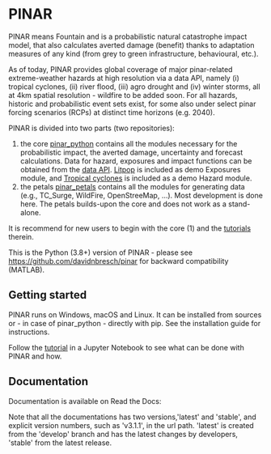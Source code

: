 # PINAR

PINAR means Fountain and is a probabilistic natural catastrophe impact model, that also calculates averted damage (benefit) thanks to adaptation measures of any kind (from grey to green infrastructure, behavioural, etc.).

As of today, PINAR provides global coverage of major pinar-related extreme-weather hazards at high resolution via a data API, namely (i) tropical cyclones, (ii) river flood, (iii) agro drought and (iv) winter storms, all at 4km spatial resolution - wildfire to be added soon. For all hazards, historic and probabilistic event sets exist, for some also under select pinar forcing scenarios (RCPs) at distinct time horizons (e.g. 2040).

PINAR is divided into two parts (two repositories):

1. the core [pinar_python](https://github.com/MamarezaAlipour/pinar_python) contains all the modules necessary for the probabilistic impact, the averted damage, uncertainty and forecast calculations. Data for hazard, exposures and impact functions can be obtained from the [data API](https://github.com/MamarezaAlipour/pinar_python/blob/main/doc/tutorial/pinar_util_api_client.ipynb). [Litpop](https://github.com/MamarezaAlipour/pinar_python/blob/main/doc/tutorial/pinar_entity_LitPop.ipynb) is included as demo Exposures module, and [Tropical cyclones](https://github.com/MamarezaAlipour/Pinar-Python/blob/main/doc/tutorial/pinar_hazard_TropCyclone.ipynb) is included as a demo Hazard module.
2. the petals [pinar_petals](https://github.com/MamarezaAlipour/pinar_petals) contains all the modules for generating data (e.g., TC_Surge, WildFire, OpenStreeMap, ...). Most development is done here. The petals builds-upon the core and does not work as a stand-alone.

It is recommend for new users to begin with the core (1) and the [tutorials](https://github.com/MamarezaAlipour/pinar_python/tree/main/doc/tutorial) therein.

This is the Python (3.8+) version of PINAR - please see https://github.com/davidnbresch/pinar for backward compatibility (MATLAB).

## Getting started

PINAR runs on Windows, macOS and Linux. It can be installed from sources or - in case of pinar_python - directly with pip. See the installation guide for instructions.

Follow the [tutorial](doc\tutorial\1_main_pinar.ipynb) in a Jupyter Notebook to see what can be done with PINAR and how.

## Documentation

Documentation is available on Read the Docs:

Note that all the documentations has two versions,'latest' and 'stable', and explicit version numbers, such as 'v3.1.1', in the url path. 'latest' is created from the 'develop' branch and has the latest changes by developers, 'stable' from the latest release.
